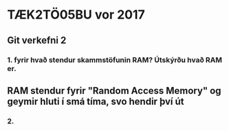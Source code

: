 # TÆK2TÖ05BU vor 2017



## Git verkefni 2



### 1. fyrir hvað stendur skammstöfunin RAM? Útskýrðu hvað RAM er.

RAM stendur fyrir "Random Access Memory" og geymir hluti í smá tíma, svo hendir því út
---

### 2.
